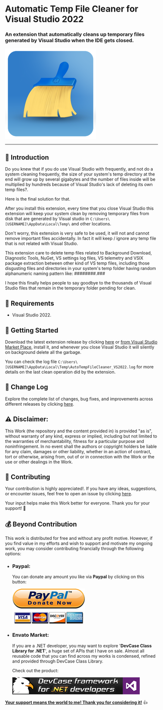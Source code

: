 # Automatic Temp File Cleaner for Visual Studio 2022

### An extension that automatically cleans up temporary files generated by Visual Studio when the IDE gets closed.

![](Images/App.png)

------------------

## 👋 Introduction

Do you knew that if you do use Visual Studio with frequently, and not do a system cleaning frequently, the size of your system's temp directory at the end will grow up by several gigabytes and the number of files inside will be multiplied by hundreds because of Visual Studio's lack of deleting its own temp files?.

Here is the final solution for that.

After you install this extension, every time that you close Visual Studio this extension will keep your system clean by removing temporary files from disk that are generated by Visual studio in `C:\Users\[USERNAME]\AppData\Local\Temp\` and other locations.

Don't worry, this extension is very safe to be used, it will not and cannot remove important files accidentally. In fact it will keep / ignore any temp file that is not related with Visual Studio.

This extension care to delete temp files related to Background Download, Diagnostic Tools, NuGet, VS settings log files, VS telemetry and VSIX package extraction between other kind of VS temp files, including those disgusting files and directories in your system's temp folder having random alphanumeric naming pattern like: ########.###

I hope this finally helps people to say goodbye to the thousands of Visual Studio files that remain in the temporary folder pending for clean.

## 📝 Requirements

- Visual Studio 2022.

## 🤖 Getting Started

Download the latest extension release by clicking [here](https://github.com/ElektroStudios/Automatic-Temp-File-Cleaner-for-Visual-Studio/releases/latest) or [from Visual Studio Market Place](https://marketplace.visualstudio.com/items?itemName=elektroHacker.AutoTempFileCleanerVS2022),
install it, and whenever you close Visual Studio it will silently on background delete all the garbage.

You can check the log file `C:\Users\[USERNAME]\AppData\Local\Temp\AutoTempFileCleaner_VS2022.log` for more details on the last clean operation did by the extension.

## 🔄 Change Log

Explore the complete list of changes, bug fixes, and improvements across different releases by clicking [here](/Docs/CHANGELOG.md).

## ⚠️ Disclaimer:

This Work (the repository and the content provided in) is provided "as is", without warranty of any kind, express or implied, including but not limited to the warranties of merchantability, fitness for a particular purpose and noninfringement. In no event shall the authors or copyright holders be liable for any claim, damages or other liability, whether in an action of contract, tort or otherwise, arising from, out of or in connection with the Work or the use or other dealings in the Work.

## 💪 Contributing

Your contribution is highly appreciated!. If you have any ideas, suggestions, or encounter issues, feel free to open an issue by clicking [here](https://github.com/ElektroStudios/Automatic-Temp-File-Cleaner-for-Visual-Studio/issues/new/choose). 

Your input helps make this Work better for everyone. Thank you for your support! 🚀

## 💰 Beyond Contribution 

This work is distributed for free and without any profit motive. However, if you find value in my efforts and wish to support and motivate my ongoing work, you may consider contributing financially through the following options:

 - ### Paypal:
    You can donate any amount you like via **Paypal** by clicking on this button:

    [![Donation Account](Images/Paypal_Donate.png)](https://www.paypal.com/cgi-bin/webscr?cmd=_s-xclick&hosted_button_id=E4RQEV6YF5NZY)

 - ### Envato Market:
   If you are a .NET developer, you may want to explore '**DevCase Class Library for .NET**', a huge set of APIs that I have on sale.
   Almost all reusable code that you can find across my works is condensed, refined and provided through DevCase Class Library.

    Check out the product:
    
   [![DevCase Class Library for .NET](Images/DevCase_Banner.png)](https://codecanyon.net/item/elektrokit-class-library-for-net/19260282)

<u>**Your support means the world to me! Thank you for considering it!**</u> 👍
